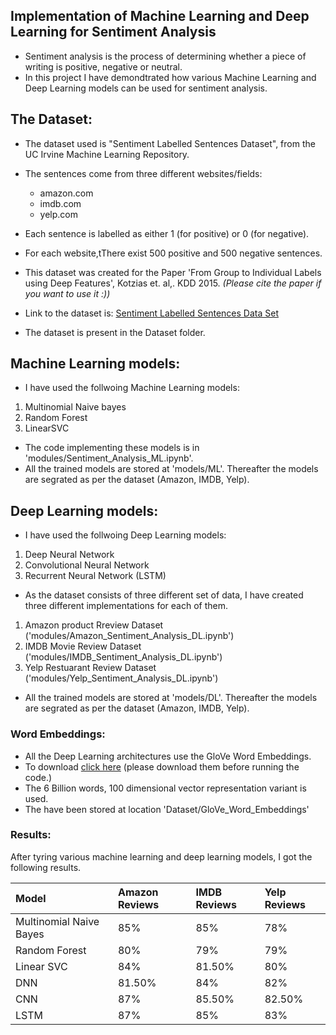 
## Implementation of Machine Learning and Deep Learning for Sentiment Analysis
* Sentiment analysis is the process of determining whether a piece of writing is positive, negative or neutral. 
* In this project I have demondtrated how various Machine Learning and Deep Learning models can be used for sentiment analysis.

## The Dataset:
* The dataset used is "Sentiment Labelled Sentences Dataset", from the UC Irvine Machine Learning Repository.
* The sentences come from three different websites/fields:
    * amazon.com
    * imdb.com
    * yelp.com
* Each sentence is labelled as either 1 (for positive) or 0 (for negative).
* For each website,tThere exist 500 positive and 500 negative sentences.
* This dataset was created for the Paper 'From Group to Individual Labels using Deep Features', Kotzias et. al,. KDD 2015.  *(Please cite the paper if you want to use it :))*

* Link to the dataset is: [Sentiment Labelled Sentences Data Set](https://archive.ics.uci.edu/ml/datasets/Sentiment+Labelled+Sentences)
* The dataset is present in the Dataset folder.

## Machine Learning models:
* I have used the follwoing Machine Learning models:

 1. Multinomial Naive bayes
 2. Random Forest
 3. LinearSVC


* The code implementing these models is in 'modules/Sentiment_Analysis_ML.ipynb'.
* All the trained models are stored at 'models/ML'. Thereafter the models are segrated as per the dataset (Amazon, IMDB, Yelp).

## Deep Learning models:
* I have used the follwoing Deep Learning models:

 1. Deep Neural Network
 2. Convolutional Neural Network
 3. Recurrent Neural Network (LSTM)


* As the dataset consists of three different set of data, I have created three different implementations for each of them.

 1. Amazon product Rreview Dataset  ('modules/Amazon_Sentiment_Analysis_DL.ipynb')
 2. IMDB Movie Review Dataset  ('modules/IMDB_Sentiment_Analysis_DL.ipynb')
 3. Yelp Restuarant Review Dataset  ('modules/Yelp_Sentiment_Analysis_DL.ipynb')


* All the trained models are stored at 'models/DL'. Thereafter the models are segrated as per the dataset (Amazon, IMDB, Yelp).

### Word Embeddings:
* All the Deep Learning architectures use the GloVe Word Embeddings.
* To download [click here](https://www.kaggle.com/rtatman/glove-global-vectors-for-word-representation?select=glove.6B.100d.txt) (please download them before running the code.)
* The 6 Billion words, 100 dimensional vector representation variant is used.
* The have been stored at location 'Dataset/GloVe_Word_Embeddings'

### Results:
After tyring various machine learning and deep learning models, I got the following results.

|Model|Amazon Reviews|IMDB Reviews|Yelp Reviews|
|:-------|:--------|:-------|:--------|
|Multinomial Naive Bayes|85%|85%|78%|
|Random Forest|80%|79%|79%|
|Linear SVC|84%|81.50%|80%|
|DNN|81.50%|84%|82%|
|CNN|87%|85.50%|82.50%|
|LSTM|87%|85%|83%|
